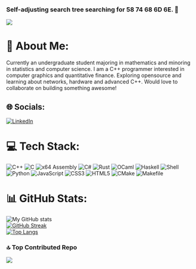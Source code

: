 ### Self-adjusting search tree searching for 58 74 68 6D 6E. :deciduous_tree:

![](https://komarev.com/ghpvc/?username=CarlMariaMikage&color=blueviolet&style=for-the-badge)

# 💫 About Me:
Currently an undergraduate student majoring in mathematics and minoring in statistics and computer science. I am a C++ programmer interested in computer graphics and quantitative finance. Exploring opensource and learning about networks, hardware and advanced C++. Would love to collaborate on building something awesome!

## 🌐 Socials:
 [![LinkedIn](https://img.shields.io/badge/LinkedIn-0077B5?style=for-the-badge&logo=linkedin&logoColor=white)](https://www.linkedin.com/in) 

# 💻 Tech Stack:
![C++](https://img.shields.io/badge/c++-%2300599C.svg?style=for-the-badge&logo=c%2B%2B&logoColor=white) 
![C](https://img.shields.io/badge/C-gray?style=for-the-badge&logo=C) 
![x64 Assembly](https://img.shields.io/badge/x64Assembly-6E4C13?style=for-the-badge) 
![C#](https://img.shields.io/badge/C%23-green?style=for-the-badge&logo=C%20Sharp) 
![Rust](https://img.shields.io/badge/Rust-red?style=for-the-badge&logo=rust&logoColor=black) 
![OCaml](https://img.shields.io/badge/ocaml-orange?style=for-the-badge&logo=ocaml&logoColor=black) 
![Haskell](https://img.shields.io/badge/haskell-purple?style=for-the-badge&logo=haskell&logoColor=black) 
![Shell](https://img.shields.io/badge/_-SHELL-89E051.svg?style=for-the-badge) 
![Python](https://img.shields.io/badge/Python-3776AB?style=for-the-badge&logo=python&logoColor=white) 
![JavaScript](https://img.shields.io/badge/javascript-%23323330.svg?style=for-the-badge&logo=javascript&logoColor=%23F7DF1E) 
![CSS3](https://img.shields.io/badge/css3-%231572B6.svg?style=for-the-badge&logo=css3&logoColor=white) 
![HTML5](https://img.shields.io/badge/html5-%23E34F26.svg?style=for-the-badge&logo=html5&logoColor=white)
![CMake](https://img.shields.io/badge/CMake-orange?style=for-the-badge)
![Makefile](https://img.shields.io/badge/_-MAKEFILE-427819.svg?style=for-the-badge) 

# 📊 GitHub Stats:
![My GitHub stats](https://github-readme-stats.vercel.app/api?username=Mistral1729&show_icons=true&theme=vision-friendly-dark)<br/>
[![GitHub Streak](http://github-readme-streak-stats.herokuapp.com?user=Mistral1729&theme=dark&background=000000)](https://git.io/streak-stats)<br/>
[![Top Langs](https://github-readme-stats.vercel.app/api/top-langs/?username=Mistral1729&layout=compact&theme=vision-friendly-dark)](https://github.com/anuraghazra/github-readme-stats)

### 🔝 Top Contributed Repo
![](https://github-contributor-stats.vercel.app/api?username=Mistral1729&limit=5&theme=vision-friendly-dark&combine_all_yearly_contributions=true)

<!--
**CarlMariaMikage/CarlMariaMikage** is a ✨ _special_ ✨ repository because its `README.md` (this file) appears on your GitHub profile.

Here are some ideas to get you started:

- 🔭 I’m currently working on ...
- 🌱 I’m currently learning ...
- 👯 I’m looking to collaborate on ...
- 🤔 I’m looking for help with ...
- 💬 Ask me about ...
- 📫 How to reach me: ...
- 😄 Pronouns: ...
- ⚡ Fun fact: ...
-->
